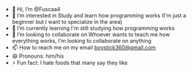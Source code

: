 - 👋 Hi, I’m @Fuscaa4
- 👀 I’m interested in Study and learn how programming works (I'm just a beginner but I want to specialize in the area)
- 🌱 I’m currently learning I'm still studying how programming works
- 💞️ I’m looking to collaborate on Whoever wants to teach me how everything works, I'm looking to collaborate on anything
- 📫 How to reach me on my email boystick360@gmail.com
- 😄 Pronouns: him/his
- ⚡ Fun fact: I hate foods that many say they like

<!---
Fuscaa4/Fuscaa4 is a ✨ special ✨ repository because its `README.md` (this file) appears on your GitHub profile.
You can click the Preview link to take a look at your changes.
--->
